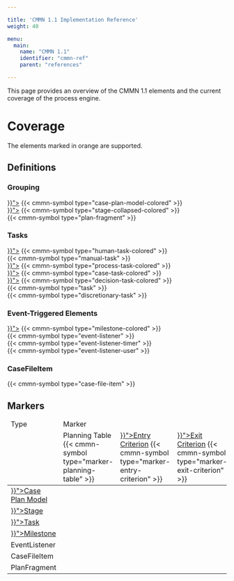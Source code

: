 ```yaml
---

title: 'CMMN 1.1 Implementation Reference'
weight: 40

menu:
  main:
    name: "CMMN 1.1"
    identifier: "cmmn-ref"
    parent: "references"

---
```


This page provides an overview of the CMMN 1.1 elements and the current coverage of the process engine.

# Coverage

The elements marked in <span class="label label-warning">orange</span> are supported.

## Definitions

<div class="cmmn-symbols">
  <div class="row">
    <div class="col-md-12">
      <h3>Grouping</h3>
      <div class="bpmn-symbol-container implemented">
        <a href="{{< relref "reference/cmmn11/grouping-tasks/stage.md" >}}"><span class="glyphicon glyphicon-eye-open"></span></a>
        {{< cmmn-symbol type="case-plan-model-colored" >}}
      </div>
      <div class="bpmn-symbol-container implemented">
        <a href="{{< relref "reference/cmmn11/grouping-tasks/stage.md" >}}"><span class="glyphicon glyphicon-eye-open"></span></a>
        {{< cmmn-symbol type="stage-collapsed-colored" >}}
      </div>
      <div class="bpmn-symbol-container">
        {{< cmmn-symbol type="plan-fragment" >}}
      </div>
    </div>
  </div>
  <div class="row">
    <div class="col-md-12">
      <h3>Tasks</h3>
      <div class="bpmn-symbol-container implemented">
        <a href="{{< relref "reference/cmmn11/tasks/human-task.md" >}}"><span class="glyphicon glyphicon-eye-open"></span></a>
        {{< cmmn-symbol type="human-task-colored" >}}
      </div>
      <div class="bpmn-symbol-container">
        {{< cmmn-symbol type="manual-task" >}}
      </div>
      <div class="bpmn-symbol-container implemented">
        <a href="{{< relref "reference/cmmn11/tasks/process-task.md" >}}"><span class="glyphicon glyphicon-eye-open"></span></a>
        {{< cmmn-symbol type="process-task-colored" >}}
      </div>
      <div class="bpmn-symbol-container implemented">
        <a href="{{< relref "reference/cmmn11/tasks/case-task.md" >}}"><span class="glyphicon glyphicon-eye-open"></span></a>
        {{< cmmn-symbol type="case-task-colored" >}}
      </div>
      <div class="bpmn-symbol-container implemented">
        <a href="{{< relref "reference/cmmn11/tasks/decision-task.md" >}}"><span class="glyphicon glyphicon-eye-open"></span></a>
        {{< cmmn-symbol type="decision-task-colored" >}}
      </div>
      <div class="bpmn-symbol-container">
        {{< cmmn-symbol type="task" >}}
      </div>
      <div class="bpmn-symbol-container">
        {{< cmmn-symbol type="discretionary-task" >}}
      </div>
    </div>
  </div>
  <div class="row">
    <div class="col-md-9">
      <h3>Event-Triggered Elements</h3>
      <div class="bpmn-symbol-container implemented">
        <a href="{{< relref "reference/cmmn11/milestone.md" >}}"><span class="glyphicon glyphicon-eye-open"></span></a>
        {{< cmmn-symbol type="milestone-colored" >}}
      </div>
      <div class="bpmn-symbol-container">
        {{< cmmn-symbol type="event-listener" >}}
      </div>
      <div class="bpmn-symbol-container">
        {{< cmmn-symbol type="event-listener-timer" >}}
      </div>
      <div class="bpmn-symbol-container">
        {{< cmmn-symbol type="event-listener-user" >}}
      </div>
    </div>
    <div class="col-md-3">
      <h3>CaseFileItem</h3>
      <div class="bpmn-symbol-container">
        {{< cmmn-symbol type="case-file-item" >}}
      </div>
    </div>
  </div>
</div>

## Markers


<table class="table table-bordered table-responsive table-cmmn-events">
  <thead>
    <tr>
      <td>Type</td>
      <td colspan="7">Marker</td>
    </tr>
    <tr class="collapse-bottom">
      <td></td>
      <td>
        <span class="text">Planning Table</span>
        {{< cmmn-symbol type="marker-planning-table" >}}
      </td>
      <td>
        <a class="text" href="{{< relref "reference/cmmn11/sentry.md" >}}">Entry Criterion</a>
        {{< cmmn-symbol type="marker-entry-criterion" >}}
      </td>
      <td>
        <a class="text" href="{{< relref "reference/cmmn11/sentry.md" >}}">Exit Criterion</a>
        {{< cmmn-symbol type="marker-exit-criterion" >}}
      </td>
      <td>
        <a class="text" href="{{< relref "reference/cmmn11/markers/auto-complete.md" >}}">AutoComplete</a>
        {{< cmmn-symbol type="marker-auto-complete" >}}
      </td>
      <td>
        <a class="text" href="{{< relref "reference/cmmn11/markers/manual-activation-rule.md" >}}">Manual Activation</a>
        {{< cmmn-symbol type="marker-manual-activation" >}}
      </td>
      <td>
        <a class="text" href="{{< relref "reference/cmmn11/markers/required-rule.md" >}}">Required</a>
        {{< cmmn-symbol type="marker-required" >}}
      </td>
      <td>
        <a class="text" href="{{< relref "reference/cmmn11/markers/repetition-rule.md" >}}">Repetition</a>
        {{< cmmn-symbol type="marker-repetition" >}}
      </td>
    </tr>
  </thead>
  <tbody>
    <tr>
      <td><a href="{{< relref "reference/cmmn11/grouping-tasks/stage.md" >}}">Case Plan Model</a></td>
      <td>
        <span class="glyphicon glyphicon-remove"></span>
      </td>
      <td>
      </td>
      <td>
        <span class="glyphicon glyphicon-ok"></span>
      </td>
      <td>
        <span class="glyphicon glyphicon-ok"></span>
      </td>
      <td></td>
      <td></td>
      <td></td>
    </tr>
    <tr>
      <td><a href="{{< relref "reference/cmmn11/grouping-tasks/stage.md" >}}">Stage</a></td>
      <td>
        <span class="glyphicon glyphicon-remove"></span>
      </td>
      <td>
        <span class="glyphicon glyphicon-ok"></span>
      </td>
      <td>
        <span class="glyphicon glyphicon-ok"></span>
      </td>
      <td>
        <span class="glyphicon glyphicon-ok"></span>
      </td>
      <td>
        <span class="glyphicon glyphicon-ok"></span>
      </td>
      <td>
        <span class="glyphicon glyphicon-ok"></span>
      </td>
      <td>
        <span class="glyphicon glyphicon-ok"></span>
      </td>
    </tr>
    <tr>
      <td><a href="{{< relref "reference/cmmn11/tasks/_index.md" >}}">Task</a></td>
      <td>
        <span class="glyphicon glyphicon-remove"></span>
      </td>
      <td>
        <span class="glyphicon glyphicon-ok"></span>
      </td>
      <td>
        <span class="glyphicon glyphicon-ok"></span>
      </td>
      <td></td>
      <td>
        <span class="glyphicon glyphicon-ok"></span>
      </td>
      <td>
        <span class="glyphicon glyphicon-ok"></span>
      </td>
      <td>
        <span class="glyphicon glyphicon-ok"></span>
      </td>
    </tr>
    <tr>
      <td><a href="{{< relref "reference/cmmn11/milestone.md" >}}">Milestone</a></td>
      <td></td>
      <td>
        <span class="glyphicon glyphicon-ok"></span>
      </td>
      <td></td>
      <td></td>
      <td></td>
      <td>
        <span class="glyphicon glyphicon-ok"></span>
      </td>
      <td>
        <span class="glyphicon glyphicon-ok"></span>
      </td>
    </tr>
    <tr>
      <td>EventListener</td>
      <td></td>
      <td></td>
      <td></td>
      <td></td>
      <td></td>
      <td></td>
      <td></td>
    </tr>
    <tr>
      <td>CaseFileItem</td>
      <td></td>
      <td></td>
      <td></td>
      <td></td>
      <td></td>
      <td></td>
      <td></td>
    </tr>
    <tr>
      <td>PlanFragment</td>
      <td></td>
      <td></td>
      <td></td>
      <td></td>
      <td></td>
      <td></td>
      <td></td>
    </tr>
  </tbody>
</table>
